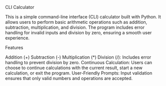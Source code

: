 CLI Calculator

This is a simple command-line interface (CLI) calculator built with Python. It allows users to perform basic arithmetic operations such as addition, subtraction, multiplication, and division. The program includes error handling for invalid inputs and division by zero, ensuring a smooth user experience.

Features

Addition (+)
Subtraction (-)
Multiplication (*)
Division (/): Includes error handling to prevent division by zero.
Continuous Calculation: Users can choose to continue calculations with the current result, start a new calculation, or exit the program.
User-Friendly Prompts: Input validation ensures that only valid numbers and operations are accepted.  
